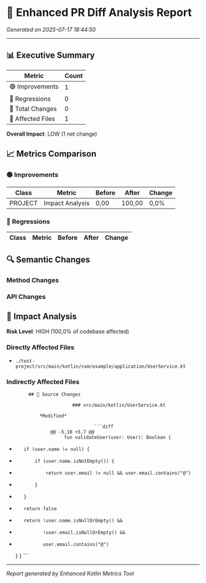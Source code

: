 # 🚀 Enhanced PR Diff Analysis Report

*Generated on 2025-07-17 18:44:50*

---
## 📊 Executive Summary

| Metric | Count |
|--------|-------|
| 🟢 Improvements | 1 |
| 🔴 Regressions | 0 |
| 🔄 Total Changes | 0 |
| 📁 Affected Files | 1 |

**Overall Impact**: LOW (1 net change)
## 📈 Metrics Comparison

### 🟢 Improvements

| Class | Metric | Before | After | Change |
|-------|--------|--------|-------|---------|
| PROJECT | Impact Analysis | 0,00 | 100,00 | 0,0% |

### 🔴 Regressions

| Class | Metric | Before | After | Change |
|-------|--------|--------|-------|---------|

## 🔍 Semantic Changes

### Method Changes



### API Changes


## 🎯 Impact Analysis

**Risk Level**: HIGH (100,0% of codebase affected)

### Directly Affected Files
- `./test-project/src/main/kotlin/com/example/application/UserService.kt`

### Indirectly Affected Files


            ## 📄 Source Changes
            
                            ### src/main/kotlin/UserService.kt
                
                *Modified*
                
                                    ```diff
                    @@ -5,10 +5,7 @@
                         fun validateUser(user: User): Boolean {
-        if (user.name != null) {
-            if (user.name.isNotEmpty()) {
-                return user.email != null && user.email.contains("@")
-            }
-        }
-        return false
+        return !user.name.isNullOrEmpty() && 
+               !user.email.isNullOrEmpty() && 
+               user.email.contains("@")
     }
 }
                    ```
            
---

*Report generated by Enhanced Kotlin Metrics Tool*